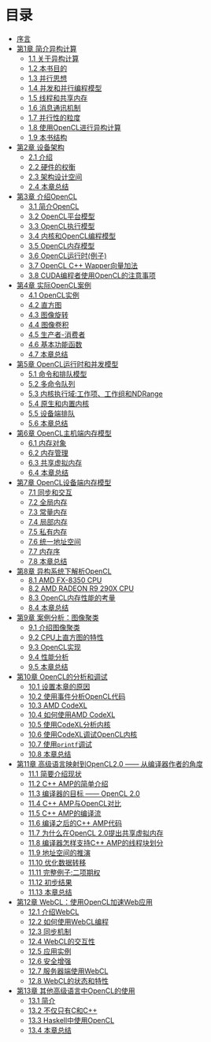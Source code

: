 # 目录

* [序言](content/Foreword/Foreword-chinese.md)
* [第1章 简介异构计算](content/chapter1/1.0-chinese.md)
	* [1.1 关于异构计算](content/chapter1/1.1-chinese.md)
	* [1.2 本书目的](content/chapter1/1.2-chinese.md)
	* [1.3 并行思想](content/chapter1/1.3-chinese.md)
	* [1.4 并发和并行编程模型](content/chapter1/1.4-chinese.md)
	* [1.5 线程和共享内存](content/chapter1/1.5-chinese.md)
	* [1.6 消息通讯机制](content/chapter1/1.6-chinese.md)
	* [1.7 并行性的粒度](content/chapter1/1.7-chinese.md)
	* [1.8 使用OpenCL进行异构计算](content/chapter1/1.8-chinese.md)
	* [1.9 本书结构](content/chapter1/1.9-chinese.md)
* [第2章 设备架构](content/chapter2/2.0-chinese.md)
	* [2.1 介绍](content/chapter2/2.1-chinese.md)
	* [2.2 硬件的权衡](content/chapter2/2.2-chinese.md)
	* [2.3 架构设计空间](content/chapter2/2.3-chinese.md)
	* [2.4 本章总结](content/chapter2/2.4-chinese.md)
* [第3章 介绍OpenCL](content/chapter3/3.0-chinese.md)
	* [3.1 简介OpenCL](content/chapter3/3.1-chinese.md)
	* [3.2 OpenCL平台模型](content/chapter3/3.2-chinese.md)
	* [3.3 OpenCL执行模型](content/chapter3/3.3-chinese.md)
	* [3.4 内核和OpenCL编程模型](content/chapter3/3.4-chinese.md)
	* [3.5 OpenCL内存模型](content/chapter3/3.5-chinese.md)
	* [3.6 OpenCL运行时(例子)](content/chapter3/3.6-chinese.md)
	* [3.7 OpenCL C++ Wapper向量加法](content/chapter3/3.7-chinese.md)
	* [3.8 CUDA编程者使用OpenCL的注意事项](content/chapter3/3.8-chinese.md)
* [第4章 实际OpenCL案例](content/chapter4/4.0-chinese.md)
	* [4.1 OpenCL实例](content/chapter4/4.1-chinese.md)
	* [4.2 直方图](content/chapter4/4.2-chinese.md)
	* [4.3 图像旋转](content/chapter4/4.3-chinese.md)
	* [4.4 图像卷积](content/chapter4/4.4-chinese.md)
	* [4.5 生产者-消费者](content/chapter4/4.5-chinese.md)
	* [4.6 基本功能函数](content/chapter4/4.6-chinese.md)
	* [4.7 本章总结](content/chapter4/4.7-chinese.md)
* [第5章 OpenCL运行时和并发模型](content/chapter5/5.0-chinese.md)
	* [5.1 命令和排队模型](content/chapter5/5.1-chinese.md)
	* [5.2 多命令队列](content/chapter5/5.2-chinese.md)
	* [5.3 内核执行域:工作项、工作组和NDRange](content/chapter5/5.3-chinese.md)
	* [5.4 原生和内置内核](content/chapter5/5.4-chinese.md)
	* [5.5 设备端排队]()
	* [5.6 本章总结]()
* [第6章 OpenCL主机端内存模型]()
	* [6.1 内存对象]()
	* [6.2 内存管理]()
	* [6.3 共享虚拟内存]()
	* [6.4 本章总结]()
* [第7章 OpenCL设备端内存模型]()
	* [7.1 同步和交互]()
	* [7.2 全局内存]()
	* [7.3 常量内存]()
	* [7.4 局部内存]()
	* [7.5 私有内存]()
	* [7.6 统一地址空间]()
	* [7.7 内存序]()
	* [7.8 本章总结]()
* [第8章 异构系统下解析OpenCL]()
	* [8.1 AMD FX-8350 CPU]()
	* [8.2 AMD RADEON R9 290X CPU]()
	* [8.3 OpenCL内存性能的考量]()
	* [8.4 本章总结]()
* [第9章 案例分析：图像聚类]()
	* [9.1 介绍图像聚类]()
	* [9.2 CPU上直方图的特性]()
	* [9.3 OpenCL实现]()
	* [9.4 性能分析]()
	* [9.5 本章总结]()
* [第10章 OpenCL的分析和调试]()
	* [10.1 设置本章的原因]()
	* [10.2 使用事件分析OpenCL代码]()
	* [10.3 AMD CodeXL]()
	* [10.4 如何使用AMD CodeXL]()
	* [10.5 使用CodeXL分析内核]()
	* [10.6 使用CodeXL调试OpenCL内核]()
	* [10.7 使用`printf`调试]()
	* [10.8 本章总结]()
* [第11章 高级语言映射到OpenCL2.0 —— 从编译器作者的角度]()
	* [11.1 简要介绍现状]()
	* [11.2 C++ AMP的简单介绍]()
	* [11.3 编译器的目标 —— OpenCL 2.0]()
	* [11.4 C++ AMP与OpenCL对比]()
	* [11.5 C++ AMP的编译流]()
	* [11.6 编译之后的C++ AMP代码]()
	* [11.7 为什么在OpenCL 2.0提出共享虚拟内存]()
	* [11.8 编译器怎样支持C++ AMP的线程块划分]()
	* [11.9 地址空间的推演]()
	* [11.10 优化数据转移]()
	* [11.11 完整例子:二项期权]()
	* [11.12 初步结果]()
	* [11.13 本章总结]()
* [第12章 WebCL：使用OpenCL加速Web应用]()
	* [12.1 介绍WebCL]()
	* [12.2 如何使用WebCL编程]()
	* [12.3 同步机制]()
	* [12.4 WebCL的交互性]()
	* [12.5 应用实例]()
	* [12.6 安全增强]()
	* [12.7 服务器端使用WebCL]()
	* [12.8 WebCL的状态和特性]()
* [第13章 其他高级语言中OpenCL的使用]()
	* [13.1 简介]()
	* [13.2 不仅只有C和C++]()
	* [13.3 Haskell中使用OpenCL]()
	* [13.4 本章总结]()
